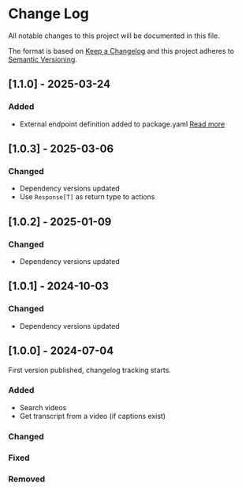# Change Log

All notable changes to this project will be documented in this file.

The format is based on [Keep a Changelog](https://keepachangelog.com/)
and this project adheres to [Semantic Versioning](https://semver.org/).

## [1.1.0] - 2025-03-24

### Added

- External endpoint definition added to package.yaml [Read more](https://sema4.ai/docs/team-edition/marketplace/snowflake-admin#managing-external-access)

## [1.0.3] - 2025-03-06

### Changed

- Dependency versions updated
- Use `Response[T]` as return type to actions

## [1.0.2] - 2025-01-09

### Changed

- Dependency versions updated

## [1.0.1] - 2024-10-03

### Changed

- Dependency versions updated

## [1.0.0] - 2024-07-04

First version published, changelog tracking starts.

### Added

- Search videos
- Get transcript from a video (if captions exist)

### Changed

### Fixed

### Removed
